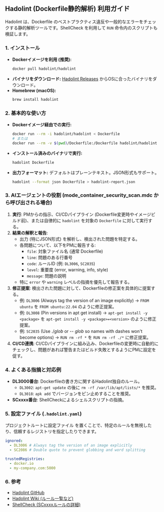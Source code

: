 ## Hadolint (Dockerfile静的解析) 利用ガイド

Hadolint は、Dockerfile のベストプラクティス違反や一般的なエラーをチェックする静的解析ツールです。ShellCheck を利用して `RUN` 命令内のスクリプトも検証します。

### 1. インストール
- **Dockerイメージを利用 (推奨):**
  ```bash
  docker pull hadolint/hadolint
  ```
- **バイナリをダウンロード:** [Hadolint Releases](https://github.com/hadolint/hadolint/releases) からOSに合ったバイナリをダウンロード。
- **Homebrew (macOS):**
  ```bash
  brew install hadolint
  ```

### 2. 基本的な使い方
- **Dockerイメージ経由での実行:**
  ```bash
  docker run --rm -i hadolint/hadolint < Dockerfile
  # または
  docker run --rm -v $(pwd)/Dockerfile:/Dockerfile hadolint/hadolint /Dockerfile
  ```
- **インストール済みのバイナリで実行:**
  ```bash
  hadolint Dockerfile
  ```

- **出力フォーマット:** デフォルトはプレーンテキスト。JSON形式もサポート。
  ```bash
  hadolint --format json Dockerfile > hadolint-report.json
  ```

### 3. AIエージェントの役割 (mode_container_security_scan.mdc から呼び出される場合)
1. **実行**: PMからの指示、CI/CDパイプライン (Dockerfile変更時やイメージビルド前)、または自律的に `hadolint` を対象の `Dockerfile` に対して実行する。
2. **結果の解釈と報告**:
   - 出力 (特にJSON形式) を解析し、検出された問題を特定する。
   - 各問題について、以下をPMに報告する:
     - `file`: 対象ファイル名 (通常 Dockerfile)
     - `line`: 問題のある行番号
     - `code`: ルールID (例: `DL3006`, `SC2035`)
     - `level`: 重要度 (error, warning, info, style)
     - `message`: 問題の説明
   - 特に `error` や `warning` レベルの指摘を優先して報告する。
3. **修正提案**: 検出された問題に対して、Dockerfileの修正案を具体的に提案する。
   - 例: `DL3006` (Always tag the version of an image explicitly) -> `FROM ubuntu` を `FROM ubuntu:22.04` のように修正提案。
   - 例: `DL3008` (Pin versions in apt get install) -> `apt-get install -y <package>` を `apt-get install -y <package>=<version>` のように修正提案。
   - 例: `SC2035` (Use ./*glob* or -- *glob* so names with dashes won't become options) -> `RUN rm -rf *` を `RUN rm -rf ./*` に修正提案。
4. **CI/CD連携**: CI/CDパイプラインに組み込み、Dockerfileの変更時に自動的にチェックし、問題があれば警告またはビルド失敗とするようにPMに設定を促す。

### 4. よくある指摘と対応例
- **DL3000番台**: Dockerfileの書き方に関するHadolint独自のルール。
  - `DL3002`: `apt-get update` の後に `rm -rf /var/lib/apt/lists/*` を推奨。
  - `DL3018`: `apk add` でバージョンをピン止めすることを推奨。
- **SCxxxx番台**: ShellCheckによるシェルスクリプトの指摘。

### 5. 設定ファイル (`.hadolint.yaml`)
プロジェクトルートに設定ファイル を置くことで、特定のルールを無視したり、信頼するレジストリを指定したりできます。
```yaml
ignored:
  - DL3006 # Always tag the version of an image explicitly
  - SC2086 # Double quote to prevent globbing and word splitting

trustedRegistries:
  - docker.io
  - my-company.com:5000
```

### 6. 参考
- [Hadolint GitHub](https://github.com/hadolint/hadolint)
- [Hadolint Wiki (ルール一覧など)](https://github.com/hadolint/hadolint/wiki)
- [ShellCheck (SCxxxxルールの詳細)](https://www.shellcheck.net/) 
